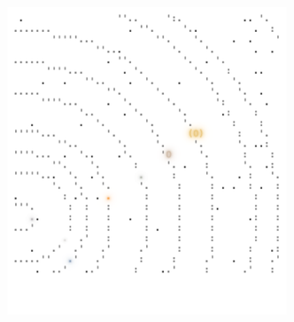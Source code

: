<img align="left" style="float: left;" src="progress.png" width="530px">

<pre>
&nbsp;
&nbsp;
&nbsp;
&nbsp;
&nbsp;
&nbsp;
&nbsp;
&nbsp;
&nbsp;
&nbsp;
&nbsp;
<a href='day/14'>Day 14: Space Stoichiometry</a>
<a href='day/13'>Day 13: Care Package</a>
<a href='day/12'>Day 12: The N-Body Problem</a>
<a href='day/11'>Day 11: Space Police</a>
<a href='day/10'>Day 10: Monitoring Station</a>
<a href='day/9'>Day 9: Sensor Boost</a>
<a href='day/8'>Day 8: Space Image Format</a>
<a href='day/7'>Day 7: Amplification Circuit</a>
<a href='day/6'>Day 6: Universal Orbit Map</a>
<a href='day/5'>Day 5: Sunny with a Chance of Asteroids</a>
<a href='day/4'>Day 4: Secure Container</a>
<a href='day/3'>Day 3: Crossed Wires</a>
<a href='day/2'>Day 2: 1202 Program Alarm</a>
<a href='day/1'>Day 1: The Tyranny of the Rocket Equation</a>
</pre>
